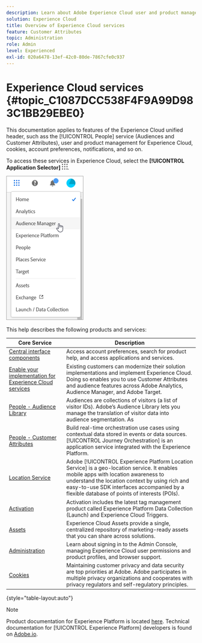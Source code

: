 ```yaml
---
description: Learn about Adobe Experience Cloud user and product management, People (Audiences and Customer Attributes), Journey Orchestration, Offers, Places, Experience Platform Launch, and Mobile Services.
solution: Experience Cloud
title: Overview of Experience Cloud services 
feature: Customer Attributes
topic: Administration
role: Admin
level: Experienced
exl-id: 020a6478-13ef-42c0-80de-7867cfe0c937
---
```

# Experience Cloud services {#topic_C1087DCC538F4F9A99D983C1BB29EBE0}

This documentation applies to features of the Experience Cloud unified header, such ass the [!UICONTROL People] service (Audiences and Customer Attributes), user and product management for Experience Cloud, cookies, account preferences, notifications, and so on.

To access these services in Experience Cloud, select the **[!UICONTROL Application Selector]**
![](assets/menu-icon.png).

![](assets/platform-core-services.png)

This help describes the following products and services:

| Core Service | Description |
|--- |--- |
|[Central interface components](experience-cloud.md)|Access account preferences, search for product help, and access applications and services.|
|[Enable your implementation for Experience Cloud services](core-services.md)|Existing customers can modernize their solution implementations and implement Experience Cloud. Doing so enables you to use Customer Attributes and audience features across Adobe Analytics, Audience Manager, and Adobe Target. |
|[People - Audience Library](audience-library.md)|Audiences are collections of visitors (a list of visitor IDs). Adobe’s Audience Library lets you manage the translation of visitor data into audience segmentation. As |
|[People - Customer Attributes](attributes.md)| Build real-time orchestration use cases using contextual data stored in events or data sources. [!UICONTROL Journey Orchestration] is an application service integrated with the Experience Platform.|
|[Location Service](https://experienceleague.adobe.com/docs/places/using/home.html?lang=en)|Adobe [!UICONTROL Experience Platform Location Service] is a geo-location service. It enables mobile apps with location awareness to understand the location context by using rich and easy-to-use SDK interfaces accompanied by a flexible database of points of interests (POIs).  |
|[Activation](activation.md) |Activation includes the latest tag management product called Experience Platform Data Collection (Launch) and Experience Cloud Triggers. |
|[Assets](experience-cloud-assets.md)|Experience Cloud Assets provide a single, centralized repository of marketing-ready assets that you can share across solutions.|
|[Administration](admin-getting-started.md)|Learn about signing in to the Admin Console, managing Experience Cloud user permissions and product profiles, and browser support.|
|[Cookies](cookies-privacy.md) |Maintaining customer privacy and data security are top priorities at Adobe. Adobe participates in multiple privacy organizations and cooperates with privacy regulators and self-regulatory principles. |

{style="table-layout:auto"}

>[!NOTE]
>
>Product documentation for Experience Platform is located [here](https://experienceleague.adobe.com/docs/experience-platform/landing/home.html?lang=en). Technical documentation for [!UICONTROL Experience Platform] developers is found on [Adobe.io](https://www.adobe.io/apis/experienceplatform/home/services.html).